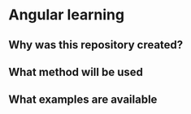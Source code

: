# Angular learning

## Why was this repository created?
## What method will be used
## What examples are available